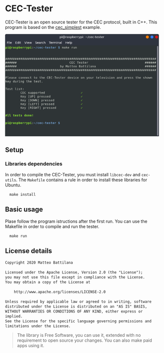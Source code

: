 # CEC-Tester

CEC-Tester is an open source tester for the CEC protocol, built in C++.
This program is based on the [cec_simplest](https://github.com/DrGeoff/cec_simplest) example.

<img src="screenshot/cec-tester.png">

## Setup
### Libraries dependencies
In order to compile the CEC-Tester, you must install `libcec-dev` and `cec-utils`.
The `Makefile` contains a rule in order to install these libraries for Ubuntu.

```
  make install
```

## Basic usage

Plase follow the program istructions after the first run.
You can use the Makefile in order to compile and run the tester.

```
  make run
```

## License details

```
Copyright 2020 Matteo Battilana

Licensed under the Apache License, Version 2.0 (the "License");
you may not use this file except in compliance with the License.
You may obtain a copy of the License at

	http://www.apache.org/licenses/LICENSE-2.0

Unless required by applicable law or agreed to in writing, software
distributed under the License is distributed on an "AS IS" BASIS,
WITHOUT WARRANTIES OR CONDITIONS OF ANY KIND, either express or implied.
See the License for the specific language governing permissions and
limitations under the License.
```

> The library is Free Software, you can use it, extended with no requirement to open source your changes. You can also make paid apps using it.
